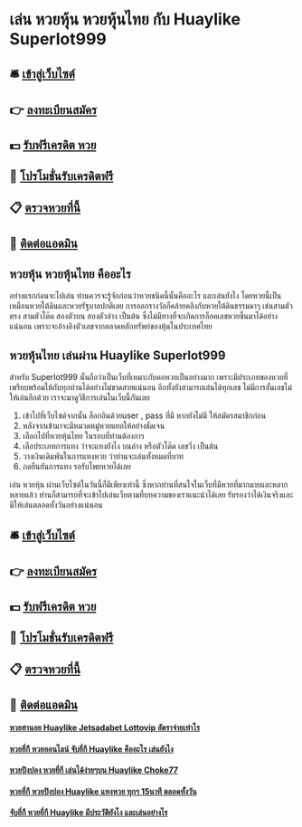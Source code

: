 # เล่น หวยหุ้น หวยหุ้นไทย กับ Huaylike Superlot999 

## 🛎 [เข้าสู่เว็บไซต์](https://bit.ly/3qKTVub)
## 👉 [ลงทะเบียนสมัคร](https://bit.ly/3qKTVub)
## 💵 [รับฟรีเครดิต หวย](https://bit.ly/3RQvUhd)
## 👑 [โปรโมชั่นรับเครดิตฟรี](https://bit.ly/3RQvUhd)
## 📋 [ตรวจหวยที่นี้](https://bit.ly/3RQvUhd)
## 📱 [ติดต่อแอดมิน](https://bit.ly/3RQvUhd)

## หวยหุ้น หวยหุ้นไทย คืออะไร
อย่างแรกก่อนจะไปเล่น ท่านควรจะรู้จักก่อนว่าหวยชนิดนี้นั้นคืออะไร และเล่นยังไง โดยหวยนี้เป็นเหมือนหวยใต้ดินและหวยรัฐบาลปกติเลย การออกรางวัลก็คล้ายคลึงกับหวยใต้ดินธรรมดาๆ เช่นสามตัวตรง สามตัวโต๊ด สองตัวบน สองตัวล่าง เป็นต้น ซึ่งไม่มีทางที่จะเกิดการล็อคเลขหวยขึ้นมาได้อย่างแน่นอน เพราะจะอ้างอิงตัวเลขจากตลาดหลักทรัพย์ของหุ้นในประเทศไทย

## หวยหุ้นไทย เล่นผ่าน Huaylike Superlot999 
สำหรับ Superlot999 นั้นถือว่าเป็นเว็บที่เหมาะกับคอหวยเป็นอย่างมาก เพราะมีประเภทของหวยที่เพรียบพร้อมให้กับทุกท่านได้อย่างไม่ขาดสายแน่นอน อีกทั้งยังสามารถเล่นได้ทุกเลข ไม่มีการอั้นเลขไม่ให้เล่นอีกด้วย เราจะมาดูวิธีการเล่นในเว็บนี้กันเลย
1. เข้าไปที่เว็บไซต์จากนั้น ล็อกอินด้วยuser , pass ที่มี หากยังไม่มี ให้สมัครสมาชิกก่อน
2. หลังจากเข้ามาจะมีหมวดหมู่หวยแยกให้อย่างชัดเจน
3. เลือกไปที่หวยหุ้นไทย ในรอบที่ท่านต้องการ
4. เลือประเภทการแทง ว่าจะแทงยังไง บนล่าง หรือตัวโต๊ด เลขวิ่ง เป็นต้น
5. วางเงินเดิมพันในการแทงหวย ว่าท่านจะเล่นทั้งหมดที่บาท
6. กดยืนยันการแทง รอรับโพยหวยได้เลย

เล่น หวยหุ้น ผ่านเว็บไซต์ในวันนี้ก็มีเพียงเท่านี้ ซึ่งหากท่านที่สนใจในเว็บที่มีหวยที่มากมายและหลากหลายแล้ว ท่านก็สามารถที่จะเข้าไปเล่นเว็บตามที่บทความของเราแนะนำได้เลย  รับรองว่าได้เงินจริงและมีให้เล่นตลอดทั้งวันอย่างแน่นอน

## 🛎 [เข้าสู่เว็บไซต์](https://bit.ly/3qKTVub)
## 👉 [ลงทะเบียนสมัคร](https://bit.ly/3qKTVub)
## 💵 [รับฟรีเครดิต หวย](https://bit.ly/3RQvUhd)
## 👑 [โปรโมชั่นรับเครดิตฟรี](https://bit.ly/3RQvUhd)
## 📋 [ตรวจหวยที่นี้](https://bit.ly/3RQvUhd)
## 📱 [ติดต่อแอดมิน](https://bit.ly/3RQvUhd)

#### [หวยฮานอย Huaylike Jetsadabet Lottovip อัตราจ่ายเท่าไร](https://atom.io/themes/หวยฮานอย%20Huaylike%20Jetsadabet%20Lottovip%20อัตราจ่ายเท่าไร)
#### [หวยยี่กี หวยออนไลน์ จับยี่กี Huaylike คืออะไร เล่นยังไง](https://atom.io/themes/หวยยี่กี%20หวยออนไลน์%20จับยี่กี%20Huaylike%20คืออะไร%20เล่นยังไง)
#### [หวยปิงปอง หวยยี่กี เล่นได้ง่ายๆบน Huaylike Choke77](https://atom.io/themes/หวยปิงปอง%20หวยยี่กี%20เล่นได้ง่ายๆบน%20Huaylike%20Choke77)
#### [หวยยี่กี หวยปิงปอง Huaylike แทงหวย ทุกๆ 15นาที ตลอดทั้งวัน](https://atom.io/themes/หวยยี่กี%20หวยปิงปอง%20Huaylike%20แทงหวย%20ทุกๆ%2015นาที%20ตลอดทั้งวัน)
#### [จับยี่กี หวยยี่กี Huaylike มีประวัติยังไง และเล่นอย่างไร](https://atom.io/themes/จับยี่กี%20หวยยี่กี%20Huaylike%20มีประวัติยังไง%20และเล่นอย่างไร)